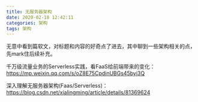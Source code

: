 ```yaml
---
title: 无服务器架构
date: 2020-02-18 12:42:11
categories: 架构
tags: 架构
---
```


无意中看到篇软文，对标题和内容的好奇点了进去，其中聊到一些架构相关的点，先mark住后续补充。

千万级流量业务的Serverless实践，看FaaS给前端带来的变化：https://mp.weixin.qq.com/s/oZ8E75CpdinUBGs45byi3Q

深入理解无服务器架构(Faas/Serverless)：https://blog.csdn.net/xialingming/article/details/81369624

